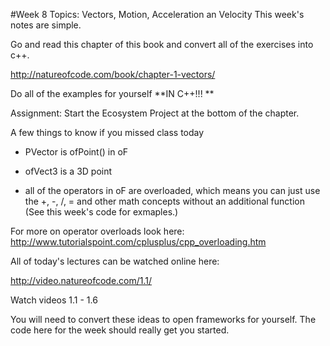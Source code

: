 #Week 8
Topics: 
Vectors, Motion, Acceleration an Velocity 
This week's notes are simple. 

Go and read this chapter of this book and convert all of the exercises into c++.

<http://natureofcode.com/book/chapter-1-vectors/>

Do all of the examples for yourself **IN C++!!! **
 
Assignment: Start the Ecosystem Project at the bottom of the chapter. 

A few things to know if you missed class today 

* PVector is ofPoint() in oF 

* ofVect3 is a 3D point 

* all of the operators in oF are overloaded, which means you can just use the +, -, /, = and other math concepts without an additional function (See this week's code for exmaples.) 

For more on operator overloads look here: 
<http://www.tutorialspoint.com/cplusplus/cpp_overloading.htm>


All of today's lectures can be watched online here: 

<http://video.natureofcode.com/1.1/> 

Watch videos 1.1 - 1.6

You will need to convert these ideas to open frameworks for yourself.  The code here for the week should really get you started. 

